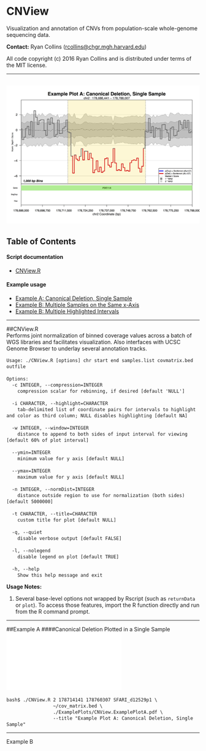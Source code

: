 # CNView
Visualization and annotation of CNVs from population-scale whole-genome sequencing data.

**Contact:** Ryan Collins (rcollins@chgr.mgh.harvard.edu)

All code copyright (c) 2016 Ryan Collins and is distributed under terms of the MIT license.  

---  
![Canonical Deletion Plotted in a Single Sample](/ExamplePlots/CNView.ExamplePlotA.jpg?raw=true "Canonical Deletion Plotted in a Single Sample")  
---  
## Table of Contents  
#### Script documentation  
- [CNView.R](https://github.com/RCollins13/CNView#cnviewr)  
  
#### Example usage  
- [Example A: Canonical Deletion, Single Sample](https://github.com/RCollins13/CNView#examplea)  
- [Example B: Multiple Samples on the Same x-Axis](https://github.com/RCollins13/CNView#exampleb)  
- [Example B: Multiple Highlighted Intervals](https://github.com/RCollins13/CNView#examplec)  
---  

##CNView.R  
Performs joint normalization of binned coverage values across a batch of WGS libraries and facilitates visualization. Also interfaces with UCSC Genome Browser to underlay several annotation tracks.  

```
Usage: ./CNView.R [options] chr start end samples.list covmatrix.bed outfile

Options:
  -c INTEGER, --compression=INTEGER
    compression scalar for rebinning, if desired [default 'NULL']

  -i CHARACTER, --highlight=CHARACTER
    tab-delimited list of coordinate pairs for intervals to highlight and color as third column; NULL disables highlighting [default NA]

  -w INTEGER, --window=INTEGER
    distance to append to both sides of input interval for viewing [default 60% of plot interval]

  --ymin=INTEGER
    minimum value for y axis [default NULL]

  --ymax=INTEGER
    maximum value for y axis [default NULL]

  -n INTEGER, --normDist=INTEGER
    distance outside region to use for normalization (both sides) [default 5000000]

  -t CHARACTER, --title=CHARACTER
    custom title for plot [default NULL]

  -q, --quiet
    disable verbose output [default FALSE]

  -l, --nolegend
    disable legend on plot [default TRUE]

  -h, --help
    Show this help message and exit
``` 
**Usage Notes:**  
1.  Several base-level options not wrapped by Rscript (such as ```returnData``` or ```plot```). To access those features, import the R function directly and run from the R command prompt.  
---  
##Example A 
####Canonical Deletion Plotted in a Single Sample
![Canonical Deletion Plotted in a Single Sample](/ExamplePlots/CNView.ExamplePlotA.pdf?raw=true "Canonical Deletion Plotted in a Single Sample")  
```
bash$ ./CNView.R 2 178714141 178760307 SFARI_d12529p1 \
                 ~/cov_matrix.bed \
                 ./ExamplePlots/CNView.ExamplePlotA.pdf \
                 --title "Example Plot A: Canonical Deletion, Single Sample"
```
---  
Example B

